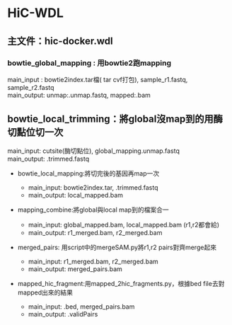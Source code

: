 HiC-WDL
===
主文件：hic-docker.wdl  
---
### bowtie_global_mapping : 用bowtie2跑mapping  
main_input : bowtie2index.tar檔( tar cvf打包), sample_r1.fastq, sample_r2.fastq  
main_output: unmap:.unmap.fastq, mapped:.bam  

## bowtie_local_trimming：將global沒map到的用酶切點位切一次  
main_input: cutsite(酶切點位), global_mapping.unmap.fastq  
main_output: .trimmed.fastq  

* bowtie_local_mapping:將切完後的基因再map一次  
    * main_input: bowtie2index.tar, .trimmed.fastq  
    * main_output: local_mapped.bam  

* mapping_combine:將global與local map到的檔案合一  
    * main_input: global_mapped.bam, local_mapped.bam (r1,r2都會給)  
    * main_output: r1_merged.bam, r2_merged.bam  

* merged_pairs: 用script中的mergeSAM.py將r1,r2 pairs對齊merge起來  
    * main_input: r1_merged.bam, r2_merged.bam  
    * main_output: merged_pairs.bam  

* mapped_hic_fragment:用mapped_2hic_fragments.py，根據bed file去對mapped出來的結果  
    * main_input: .bed, merged_pairs.bam  
    * main_output: .validPairs  

